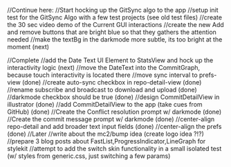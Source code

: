 //Continue here:
    //Start hocking up the GitSync algo to the app
    //setup init test for the GitSync Algo with a few test projects (see old test files)
    //create the 30 sec video demo of the Current GUI interactions
    //create the new Add and remove buttons that are bright blue so that they gathers the attention needed
    //make the textBg in the darkmode more subtle, its too bright at the moment (next)
    
//Complete
    //add the Date Text UI Element to StatsView and hock up the interactivity logic (next)
        //move the DateText into the CommitGraph, because touch interactivity is located there
    //move sync interval to prefs-view (done)
    //create auto-sync checkbox in repo-detail-view (done)
    //rename subscribe and broadcast to download and upload (done)
    //darkmode checkbox should be true (done)
    //design CommitDetailView in illustrator (done)
    //add CommitDetailView to the app (take cues from GitHub) (done)
    //Create the Conflict resolution prompt w/ darkmode (done)
    //Create the commit message prompt w/ darkmode (done)
    //center-align repo-detail and add broader text input fields (done)
    //center-align the prefs (done)
//Later
    //write about the mc2/bump idea (create logo idea ?!?)
    //prepare 3 blog posts about FastList,ProgressIndicator,LineGraph for stylekit
    //attempt to add the switch skin functionality in a small isolated test (w/ styles from generic.css, just switching a few params)